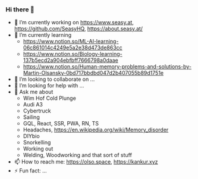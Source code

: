 ### Hi there 👋

<!--
**olso/olso** is a ✨ _special_ ✨ repository because its `README.md` (this file) appears on your GitHub profile.

Here are some ideas to get you started:
-->


- 🔭 I’m currently working on https://www.seasy.at, https://github.com/SeasyHQ, https://about.seasy.at/
- 🌱 I’m currently learning
  - https://www.notion.so/ML-AI-learning-06c861014c4249e5a2e38d473de863cc
  - https://www.notion.so/Biology-learning-137b5ecd2a904ebfbff7666798a0daae
  - https://www.notion.so/Human-memory-problems-and-solutions-by-Martin-Olsansky-0bd717bbdbd047d2b407055b89d1751e
- 👯 I’m looking to collaborate on ...
- 🤔 I’m looking for help with ...
- 💬 Ask me about
  - Wim Hof Cold Plunge
  - Audi A3
  - Cybertruck
  - Sailing
  - GQL, React, SSR, PWA, RN, TS
  - Headaches, https://en.wikipedia.org/wiki/Memory_disorder
  - DIYbio
  - Snorkelling
  - Working out
  - Welding, Woodworking and that sort of stuff
- 📫 How to reach me: https://olso.space, https://kankur.xyz
- ⚡ Fun fact: ...
